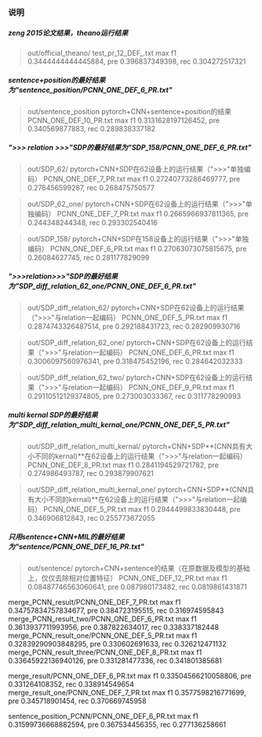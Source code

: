 ### 说明

##### zeng 2015论文结果，theano运行结果
> out/official_theano/
> test_pr_12_DEF_.txt max f1 0.3444444444445884, pre 0.396837349398, rec 0.304272517321

##### sentence+position的最好结果为"sentence_position/PCNN_ONE_DEF_6_PR.txt"
> out/sentence_position
> pytorch+CNN+sentence+position的结果
> PCNN_ONE_DEF_10_PR.txt max f1 0.3131628197126452, pre 0.340569877883, rec 0.289838337182

##### ">>> relation >>>"SDP的最好结果为"SDP_158/PCNN_ONE_DEF_6_PR.txt"
> out/SDP_62/
> pytorch+CNN+SDP在62设备上的运行结果（">>>"单独编码）
> PCNN_ONE_DEF_7_PR.txt max f1 0.27240773286469777, pre 0.276456599287, rec 0.268475750577

> out/SDP_62_one/
> pytorch+CNN+SDP在62设备上的运行结果（">>>"单独编码）
> PCNN_ONE_DEF_7_PR.txt max f1 0.2665966937811365, pre 0.244348244348, rec 0.293302540416

> out/SDP_158/
> pytorch+CNN+SDP在158设备上的运行结果（">>>"单独编码）
> PCNN_ONE_DEF_6_PR.txt max f1 0.27063073075815675, pre 0.26084627745, rec 0.281177829099

##### ">>>relation>>>"SDP的最好结果为"SDP_diff_relation_62_one/PCNN_ONE_DEF_6_PR.txt"
> out/SDP_diff_relation_62/
> pytorch+CNN+SDP在62设备上的运行结果（">>>"与relation一起编码）
> PCNN_ONE_DEF_5_PR.txt max f1 0.2874743326487514, pre 0.292188431723, rec 0.282909930716

> out/SDP_diff_relation_62_one/
> pytorch+CNN+SDP在62设备上的运行结果（">>>"与relation一起编码）
> PCNN_ONE_DEF_6_PR.txt max f1 0.3006097560976341, pre 0.318475452196, rec 0.284642032333

> out/SDP_diff_relation_62_two/
> pytorch+CNN+SDP在62设备上的运行结果（">>>"与relation一起编码）
> PCNN_ONE_DEF_9_PR.txt max f1 0.29110512129374805, pre 0.273003033367, rec 0.311778290993

##### multi kernal SDP的最好结果为"SDP_diff_relation_multi_kernal_one/PCNN_ONE_DEF_5_PR.txt"
> out/SDP_diff_relation_multi_kernal/
> pytorch+CNN+SDP**(CNN具有大小不同的kernal)**在62设备上的运行结果（">>>"与relation一起编码）
> PCNN_ONE_DEF_8_PR.txt max f1 0.2841194529721782, pre 0.274986493787, rec 0.293879907621

> out/SDP_diff_relation_multi_kernal_one/
> pytorch+CNN+SDP**(CNN具有大小不同的kernal)**在62设备上的运行结果（">>>"与relation一起编码）
> PCNN_ONE_DEF_5_PR.txt max f1 0.2944499833830448, pre 0.346906812843, rec 0.255773672055

##### 只用sentence+CNN+MIL的最好结果为"sentence/PCNN_ONE_DEF_16_PR.txt"
> out/sentence/
> pytorch+CNN+sentence的结果（在原数据及模型的基础上，仅仅去除相对位置特征）
> PCNN_ONE_DEF_12_PR.txt max f1 0.08487746563060641, pre 0.087980173482, rec 0.0819861431871

merge_PCNN_result/PCNN_ONE_DEF_7_PR.txt max f1 0.34757834757834677, pre 0.384723195515, rec 0.316974595843
merge_PCNN_result_two/PCNN_ONE_DEF_6_PR.txt max f1 0.3613937711993956, pre 0.387822634017, rec 0.338337182448
merge_PCNN_result_one/PCNN_ONE_DEF_5_PR.txt max f1 0.32839290903848295, pre 0.330602691633, rec 0.326212471132
merge_PCNN_result_three/PCNN_ONE_DEF_8_PR.txt max f1 0.33645922136940126, pre 0.331281477336, rec 0.341801385681

merge_result/PCNN_ONE_DEF_6_PR.txt max f1 0.33504566210058806, pre 0.331264108352, rec 0.338914549654
merge_result_one/PCNN_ONE_DEF_7_PR.txt max f1 0.3577598216771699, pre 0.345718901454, rec 0.370669745958

sentence_position_PCNN/PCNN_ONE_DEF_6_PR.txt max f1 0.31599736668882594, pre 0.367534456355, rec 0.277136258661
